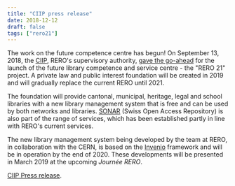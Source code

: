 ```yaml
---
title: "CIIP press release"
date: 2018-12-12
draft: false
tags: ["rero21"]
---
```


The work on the future competence centre has begun! On September 13, 2018, the [CIIP](http://www.ciip.ch/ "Site web de la CIIP"), RERO's supervisory authority, [gave the go-ahead](https://www2000.rero.ch/pdfview.php?section=communique&filename=ciip_communique.pdf "CIIP Press release") for the launch of the future library competence and service centre - the "RERO 21" project. A private law and public interest foundation will be created in 2019 and will gradually replace the current RERO until 2021.

<!--more-->

The foundation will provide cantonal, municipal, heritage, legal and school libraries with a new library management system that is free and can be used by both networks and libraries. [SONAR](https://sonar.ch) (Swiss Open Access Repository) is also part of the range of services, which has been established partly in line with RERO's current services.

The new library management system being developed by the team at RERO, in collaboration with the CERN, is based on the [Invenio](https://inveniosoftware.org "Invenio website") framework and will be in operation by the end of 2020. These developments will be presented in March 2019 at the upcoming *Journée RERO*.

[CIIP Press release](https://www2000.rero.ch/pdfview.php?section=communique&filename=ciip_communique.pdf).
